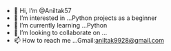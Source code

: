 - 👋 Hi, I’m @Aniltak57
- 👀 I’m interested in ...Python projects as a beginner
- 🌱 I’m currently learning ...Python
- 💞️ I’m looking to collaborate on ...
- 📫 How to reach me ...Gmail:aniltak9928@gmail.com

<!---
Aniltak57/Aniltak57 is a ✨ special ✨ repository because its `README.md` (this file) appears on your GitHub profile.
You can click the Preview link to take a look at your changes.
--->
